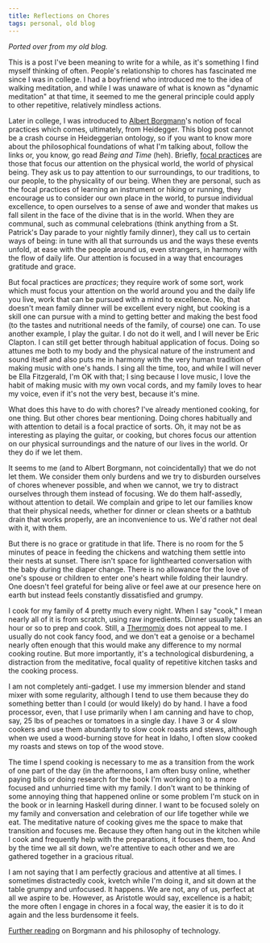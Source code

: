 ```yaml
---
title: Reflections on Chores
tags: personal, old blog
---
```


_Ported over from my old blog._

This is a post I've been meaning to write for a while, as it's something I find myself thinking of often. People's relationship to chores has fascinated me since I was in college. I had a boyfriend who introduced me to the idea of walking meditation, and while I was unaware of what is known as "dynamic meditation" at that time, it seemed to me the general principle could apply to other repetitive, relatively mindless actions.

Later in college, I was introduced to [Albert Borgmann](http://www.users.globalnet.co.uk/~rxv/books/borgmann.htm)'s notion of focal practices which comes, ultimately, from Heidegger. This blog post cannot be a crash course in Heideggerian ontology, so if you want to know more about the philosophical foundations of what I'm talking about, follow the links or, you know, go read _Being and Time_ (heh). Briefly, [focal practices](http://www.focusing.org/apm_papers/dreyfus.html) are those that focus our attention on the physical world, the world of physical being. They ask us to pay attention to our surroundings, to our traditions, to our people, to the physicality of our being. When they are personal, such as the focal practices of learning an instrument or hiking or running, they encourage us to consider our own place in the world, to pursue individual excellence, to open ourselves to a sense of awe and wonder that makes us fall silent in the face of the divine that is in the world. When they are communal, such as communal celebrations (think anything from a St. Patrick's Day parade to your nightly family dinner), they call us to certain ways of being: in tune with all that surrounds us and the ways these events unfold, at ease with the people around us, even strangers, in harmony with the flow of daily life. Our attention is focused in a way that encourages gratitude and grace.

But focal practices are _practices_; they require work of some sort, work which must focus your attention on the world around you and the daily life you live, work that can be pursued with a mind to excellence. No, that doesn't mean family dinner will be excellent every night, but cooking is a skill one can pursue with a mind to getting better and making the best food (to the tastes and nutritional needs of the family, of course) one can. To use another example, I play the guitar. I do not do it well, and I will never be Eric Clapton. I can still get better through habitual application of focus. Doing so attunes me both to my body and the physical nature of the instrument and sound itself and also puts me in harmony with the very human tradition of making music with one's hands. I sing all the time, too, and while I will never be Ella Fitzgerald, I'm OK with that; I sing because I love music, I love the habit of making music with my own vocal cords, and my family loves to hear my voice, even if it's not the very best, because it's mine.

What does this have to do with chores? I've already mentioned cooking, for one thing. But other chores bear mentioning. Doing chores habitually and with attention to detail is a focal practice of sorts. Oh, it may not be as interesting as playing the guitar, or cooking, but chores focus our attention on our physical surroundings and the nature of our lives in the world. Or they do if we let them.

It seems to me (and to Albert Borgmann, not coincidentally) that we do not let them. We consider them only burdens and we try to disburden ourselves of chores whenever possible, and when we cannot, we try to distract ourselves through them instead of focusing. We do them half-assedly, without attention to detail. We complain and gripe to let our families know that their physical needs, whether for dinner or clean sheets or a bathtub drain that works properly, are an inconvenience to us. We'd rather not deal with it, with them.

But there is no grace or gratitude in that life. There is no room for the 5 minutes of peace in feeding the chickens and watching them settle into their nests at sunset. There isn't space for lighthearted conversation with the baby during the diaper change. There is no allowance for the love of one's spouse or children to enter one's heart while folding their laundry. One doesn't feel grateful for being alive or feel awe at our presence here on earth but instead feels constantly dissatisfied and grumpy.

I cook for my family of 4 pretty much every night. When I say "cook," I mean nearly all of it is from scratch, using raw ingredients. Dinner usually takes an hour or so to prep and cook. Still, a [Thermomix](http://www.bloombergview.com/articles/2015-03-12/your-kitchen-needs-a-1-400-thermomix) does not appeal to me. I usually do not cook fancy food, and we don't eat a genoise or a bechamel nearly often enough that this would make any difference to my normal cooking routine. But more importantly, it's a technological disburdening, a distraction from the meditative, focal quality of repetitive kitchen tasks and the cooking process.

I am not completely anti-gadget. I use my immersion blender and stand mixer with some regularity, although I tend to use them because they do something better than I could (or would likely) do by hand. I have a food processor, even, that I use primarily when I am canning and have to chop, say, 25 lbs of peaches or tomatoes in a single day. I have 3 or 4 slow cookers and use them abundantly to slow cook roasts and stews, although when we used a wood-burning stove for heat in Idaho, I often slow cooked my roasts and stews on top of the wood stove.

The time I spend cooking is necessary to me as a transition from the work of one part of the day (in the afternoons, I am often busy online, whether paying bills or doing research for the book I'm working on) to a more focused and unhurried time with my family. I don't want to be thinking of some annoying thing that happened online or some problem I'm stuck on in the book or in learning Haskell during dinner. I want to be focused solely on my family and conversation and celebration of our life together while we eat. The meditative nature of cooking gives me the space to make that transition and focuses me. Because they often hang out in the kitchen while I cook and frequently help with the preparations, it focuses them, too. And by the time we all sit down, we're attentive to each other and we are gathered together in a gracious ritual.

I am not saying that I am perfectly gracious and attentive at all times. I sometimes distractedly cook, kvetch while I'm doing it, and sit down at the table grumpy and unfocused. It happens. We are not, any of us, perfect at all we aspire to be. However, as Aristotle would say, excellence is a habit; the more often I engage in chores in a focal way, the easier it is to do it again and the less burdensome it feels. 

[Further reading](http://scholar.lib.vt.edu/ejournals/SPT/v6n1/) on Borgmann and his philosophy of technology.